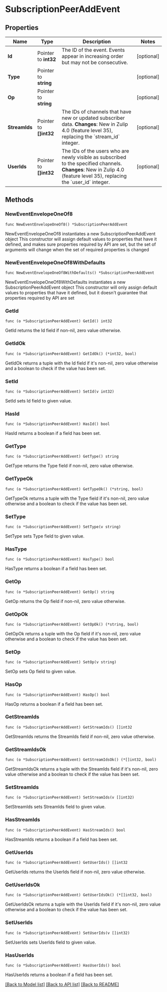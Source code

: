 # SubscriptionPeerAddEvent

## Properties

Name | Type | Description | Notes
------------ | ------------- | ------------- | -------------
**Id** | Pointer to **int32** | The ID of the event. Events appear in increasing order but may not be consecutive.  | [optional] 
**Type** | Pointer to **string** |  | [optional] 
**Op** | Pointer to **string** |  | [optional] 
**StreamIds** | Pointer to **[]int32** | The IDs of channels that have new or updated subscriber data.  **Changes**: New in Zulip 4.0 (feature level 35), replacing the &#x60;stream_id&#x60; integer.  | [optional] 
**UserIds** | Pointer to **[]int32** | The IDs of the users who are newly visible as subscribed to the specified channels.  **Changes**: New in Zulip 4.0 (feature level 35), replacing the &#x60;user_id&#x60; integer.  | [optional] 

## Methods

### NewEventEnvelopeOneOf8

`func NewEventEnvelopeOneOf8() *SubscriptionPeerAddEvent`

NewEventEnvelopeOneOf8 instantiates a new SubscriptionPeerAddEvent object
This constructor will assign default values to properties that have it defined,
and makes sure properties required by API are set, but the set of arguments
will change when the set of required properties is changed

### NewEventEnvelopeOneOf8WithDefaults

`func NewEventEnvelopeOneOf8WithDefaults() *SubscriptionPeerAddEvent`

NewEventEnvelopeOneOf8WithDefaults instantiates a new SubscriptionPeerAddEvent object
This constructor will only assign default values to properties that have it defined,
but it doesn't guarantee that properties required by API are set

### GetId

`func (o *SubscriptionPeerAddEvent) GetId() int32`

GetId returns the Id field if non-nil, zero value otherwise.

### GetIdOk

`func (o *SubscriptionPeerAddEvent) GetIdOk() (*int32, bool)`

GetIdOk returns a tuple with the Id field if it's non-nil, zero value otherwise
and a boolean to check if the value has been set.

### SetId

`func (o *SubscriptionPeerAddEvent) SetId(v int32)`

SetId sets Id field to given value.

### HasId

`func (o *SubscriptionPeerAddEvent) HasId() bool`

HasId returns a boolean if a field has been set.

### GetType

`func (o *SubscriptionPeerAddEvent) GetType() string`

GetType returns the Type field if non-nil, zero value otherwise.

### GetTypeOk

`func (o *SubscriptionPeerAddEvent) GetTypeOk() (*string, bool)`

GetTypeOk returns a tuple with the Type field if it's non-nil, zero value otherwise
and a boolean to check if the value has been set.

### SetType

`func (o *SubscriptionPeerAddEvent) SetType(v string)`

SetType sets Type field to given value.

### HasType

`func (o *SubscriptionPeerAddEvent) HasType() bool`

HasType returns a boolean if a field has been set.

### GetOp

`func (o *SubscriptionPeerAddEvent) GetOp() string`

GetOp returns the Op field if non-nil, zero value otherwise.

### GetOpOk

`func (o *SubscriptionPeerAddEvent) GetOpOk() (*string, bool)`

GetOpOk returns a tuple with the Op field if it's non-nil, zero value otherwise
and a boolean to check if the value has been set.

### SetOp

`func (o *SubscriptionPeerAddEvent) SetOp(v string)`

SetOp sets Op field to given value.

### HasOp

`func (o *SubscriptionPeerAddEvent) HasOp() bool`

HasOp returns a boolean if a field has been set.

### GetStreamIds

`func (o *SubscriptionPeerAddEvent) GetStreamIds() []int32`

GetStreamIds returns the StreamIds field if non-nil, zero value otherwise.

### GetStreamIdsOk

`func (o *SubscriptionPeerAddEvent) GetStreamIdsOk() (*[]int32, bool)`

GetStreamIdsOk returns a tuple with the StreamIds field if it's non-nil, zero value otherwise
and a boolean to check if the value has been set.

### SetStreamIds

`func (o *SubscriptionPeerAddEvent) SetStreamIds(v []int32)`

SetStreamIds sets StreamIds field to given value.

### HasStreamIds

`func (o *SubscriptionPeerAddEvent) HasStreamIds() bool`

HasStreamIds returns a boolean if a field has been set.

### GetUserIds

`func (o *SubscriptionPeerAddEvent) GetUserIds() []int32`

GetUserIds returns the UserIds field if non-nil, zero value otherwise.

### GetUserIdsOk

`func (o *SubscriptionPeerAddEvent) GetUserIdsOk() (*[]int32, bool)`

GetUserIdsOk returns a tuple with the UserIds field if it's non-nil, zero value otherwise
and a boolean to check if the value has been set.

### SetUserIds

`func (o *SubscriptionPeerAddEvent) SetUserIds(v []int32)`

SetUserIds sets UserIds field to given value.

### HasUserIds

`func (o *SubscriptionPeerAddEvent) HasUserIds() bool`

HasUserIds returns a boolean if a field has been set.


[[Back to Model list]](../README.md#documentation-for-models) [[Back to API list]](../README.md#documentation-for-api-endpoints) [[Back to README]](../README.md)


